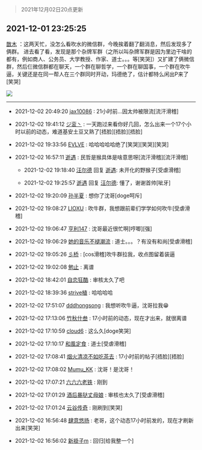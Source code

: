> 2021年12月02日20点更新
<link rel="stylesheet" href="https://cdn.jsdelivr.net/gh/taotie6/sampleJSON@main/css/photo_show.css">
<meta name="referrer" content="no-referrer" />


 ## 2021-12-01 23:25:25 

 [㪚木](https://www.coolapk.com/feed/31843943?shareKey=Nzk1NGMwNGQ3ZjhmNjFhODhhNjg~) ：这两天忙，没怎么看吹水的微信群，今晚挨着翻了翻消息，然后发现多了俩群。
进去看了看，发现是那个杂牌军群（之所以叫杂牌军群是因为里边干啥的都有，例如商人、公务员、大学教授、作家、道士。。。等[笑哭]）又扩建了俩微信群，然后仨微信群都在聊天，一个群在聊哲学，一个群在聊国事<!--break-->，一个群在吹牛逼，关键还是在同一帮人在三个群同时开动，玛德绝了，估计都特么闲出P来了[笑哭] 

<div class="album">
<img class="img-item" src="https://image.coolapk.com/feed/2021/1201/23/1081091_27c6e15f_2323_3543_837@921x944.jpeg" />
</div>

 ------- 

- 2021-12-02 20:49:20 [jax10086](uid=797822) : 21小时前…因太帅被限流[流汗滑稽] 

- 2021-12-02 19:41:12 [ジ衮丶](uid=494451) : 一天跑过来看你好几回，怎么出来一个17个小时以前的动态，难道基安土豆又熟了[捂脸][捂脸][捂脸] 

- 2021-12-02 19:33:56 [EVLVE](uid=624501) : 哈哈哈哈哈绝了[笑哭][笑哭][笑哭] 

- 2021-12-02 16:57:11 [逝遇](uid=2589293) : 民哲是猴具体是啥意思呀[流汗滑稽][流汗滑稽] 

    - 2021-12-02 19:18:40 [汪尔德](uid=1595236) 回复 [逝遇](uid=2589293): 未开化的野猴子[受虐滑稽] 

    - 2021-12-02 19:25:57 [逝遇](uid=2589293) 回复 [汪尔德](uid=1595236): 懂了，谢谢首帅[呲牙] 

- 2021-12-02 19:20:09 [孙半夏](uid=1851173) : 想你了沈哥[doge呵斥] 

- 2021-12-02 19:08:27 [LIOXU](uid=2824671) : 吹牛群，我想跟前辈们学学如何吹牛[受虐滑稽] 

- 2021-12-02 19:06:47 [亨利147](uid=2147238) : 沈哥最近很忙啊[哼唧][强] 

- 2021-12-02 19:06:29 [她的音乐不褪潮流](uid=1780475) : 道士。。。？有没有和尚[受虐滑稽] 

- 2021-12-02 19:05:26 [彡桥](uid=3740933) : [cos滑稽]吹牛群拉我，收点图留着装逼 

- 2021-12-02 19:02:08 [勉止](uid=2347268) : 离谱 

- 2021-12-02 18:42:01 [自恋狂酷](uid=1557802) : 审核太久了吧 

- 2021-12-02 18:39:36 [strive植](uid=1468928) : 哈哈哈哈 

- 2021-12-02 17:51:07 [dddhongsong](uid=1695734) : 我想听吹牛逼，沈哥拉我😁 

- 2021-12-02 17:13:06 [竹秋什叁](uid=2319428) : 17小时前的动态，现在才出来，就很离谱 

- 2021-12-02 17:10:59 [cloud6](uid=852635) : 这么久[doge笑哭] 

- 2021-12-02 17:10:17 [和風定食](uid=2594002) : 道士[受虐滑稽] 

- 2021-12-02 17:08:41 [烟火清凉不如吃茶去](uid=4279524) : 17小时前的帖子[捂脸][捂脸] 

- 2021-12-02 17:08:02 [Mumu_KK](uid=1355663) : 沈哥！是沈哥！ 

- 2021-12-02 17:07:21 [六六六老铁](uid=1165265) : 刚到 

- 2021-12-02 17:01:29 [酒后暴哒丈母娘](uid=958361) : 审核也太久了[受虐滑稽] 

- 2021-12-02 17:01:24 [云谷传奇](uid=1074807) : 刚刷到[笑哭] 

- 2021-12-02 16:56:48 [肆意悠扬](uid=1097678) : 老哥，这个动态17小时前发的，现在才刷新出来[笑哭] 

- 2021-12-02 16:56:02 [新褂子m](uid=913624) : 回归[给我整一个] 

